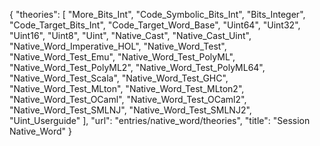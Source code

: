 {
    "theories": [
        "More_Bits_Int",
        "Code_Symbolic_Bits_Int",
        "Bits_Integer",
        "Code_Target_Bits_Int",
        "Code_Target_Word_Base",
        "Uint64",
        "Uint32",
        "Uint16",
        "Uint8",
        "Uint",
        "Native_Cast",
        "Native_Cast_Uint",
        "Native_Word_Imperative_HOL",
        "Native_Word_Test",
        "Native_Word_Test_Emu",
        "Native_Word_Test_PolyML",
        "Native_Word_Test_PolyML2",
        "Native_Word_Test_PolyML64",
        "Native_Word_Test_Scala",
        "Native_Word_Test_GHC",
        "Native_Word_Test_MLton",
        "Native_Word_Test_MLton2",
        "Native_Word_Test_OCaml",
        "Native_Word_Test_OCaml2",
        "Native_Word_Test_SMLNJ",
        "Native_Word_Test_SMLNJ2",
        "Uint_Userguide"
    ],
    "url": "entries/native_word/theories",
    "title": "Session Native_Word"
}